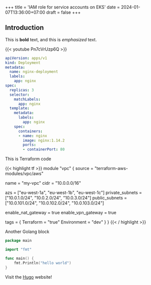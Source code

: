 +++
title = 'IAM role for service accounts on EKS'
date = 2024-01-07T13:36:00+07:00
draft = false
+++
## Introduction

This is **bold** text, and this is *emphasized* text.

{{< youtube Pn7cVrUzp6Q >}}

```yaml
apiVersion: apps/v1
kind: Deployment
metadata:
  name: nginx-deployment
  labels:
    app: nginx
spec:
  replicas: 3
  selector:
    matchLabels:
      app: nginx
  template:
    metadata:
      labels:
        app: nginx
    spec:
      containers:
      - name: nginx
        image: nginx:1.14.2
        ports:
        - containerPort: 80
```

This is Terraform code

{{< highlight tf >}}
module "vpc" {
  source = "terraform-aws-modules/vpc/aws"

  name = "my-vpc"
  cidr = "10.0.0.0/16"

  azs             = ["eu-west-1a", "eu-west-1b", "eu-west-1c"]
  private_subnets = ["10.0.1.0/24", "10.0.2.0/24", "10.0.3.0/24"]
  public_subnets  = ["10.0.101.0/24", "10.0.102.0/24", "10.0.103.0/24"]

  enable_nat_gateway = true
  enable_vpn_gateway = true

  tags = {
    Terraform = "true"
    Environment = "dev"
  }
}
{{< / highlight >}}


Another Golang block

```go
package main

import "fmt"

func main() {
    fmt.Println("hello world")
}
```

Visit the [Hugo](https://gohugo.io) website!